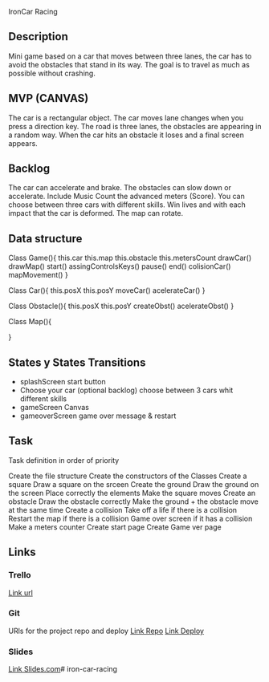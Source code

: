IronCar Racing 

## Description

Mini game based on a car that moves between three lanes, the car has to avoid the obstacles that stand in its way.
The goal is to travel as much as possible without crashing.


## MVP (CANVAS)

The car is a rectangular object.
The car moves lane changes when you press a direction key.
The road is three lanes, the obstacles are appearing in a random way.
When the car hits an obstacle it loses and a final screen appears.


## Backlog

The car can accelerate and brake.
The obstacles can slow down or accelerate.
Include Music
Count the advanced meters (Score).
You can choose between three cars with different skills.
Win lives and with each impact that the car is deformed.
The map can rotate.



## Data structure

Class Game(){
  this.car
  this.map
  this.obstacle
  this.metersCount
    drawCar()
    drawMap()
    start()
    assingControlsKeys()
    pause()
    end()
    colisionCar()
    mapMovement()
}

Class Car(){
  this.posX
  this.posY
    moveCar()
    acelerateCar()
}

Class Obstacle(){
  this.posX
  this.posY
    createObst()
    acelerateObst()
}

Class Map(){


}



## States y States Transitions

- splashScreen
  start button
- Choose your car (optional backlog)
  choose between 3 cars whit different skills
- gameScreen
  Canvas
- gameoverScreen
  game over message & restart


## Task
Task definition in order of priority

Create the file structure
Create the constructors of the Classes
Create a square
Draw a square on the srceen
Create the ground
Draw the ground on the screen
Place correctly the elements
Make the square moves
Create an obstacle
Draw the obstacle correctly
Make the ground + the obstacle move at the same time
Create a collision
Take off a life if there is a collision
Restart the map if there is a collision
Game over screen if it has a collision
Make a meters counter
Create start page
Create Game ver page

## Links

### Trello

[Link url](https://trello.com/b/NP7laq7b/ironcar-racing)


### Git
URls for the project repo and deploy
[Link Repo](http://github.com)
[Link Deploy](http://github.com)


### Slides

[Link Slides.com](https://slides.com/alvarocamacho/ironcar-racing#/)# iron-car-racing
